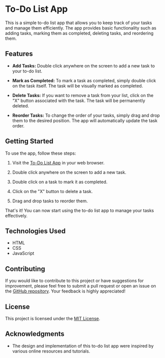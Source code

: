 # To-Do List App

This is a simple to-do list app that allows you to keep track of your tasks and manage them efficiently. The app provides basic functionality such as adding tasks, marking them as completed, deleting tasks, and reordering them.

## Features

- **Add Tasks:** Double click anywhere on the screen to add a new task to your to-do list.

- **Mark as Completed:** To mark a task as completed, simply double click on the task itself. The task will be visually marked as completed.

- **Delete Tasks:** If you want to remove a task from your list, click on the "X" button associated with the task. The task will be permanently deleted.

- **Reorder Tasks:** To change the order of your tasks, simply drag and drop them to the desired position. The app will automatically update the task order.

## Getting Started

To use the app, follow these steps:

1. Visit the [To-Do List App](https://ffferchavez.github.io/to-do-list-app/) in your web browser.

2. Double click anywhere on the screen to add a new task.

3. Double click on a task to mark it as completed.

4. Click on the "X" button to delete a task.

5. Drag and drop tasks to reorder them.

That's it! You can now start using the to-do list app to manage your tasks effectively.

## Technologies Used

- HTML
- CSS
- JavaScript

## Contributing

If you would like to contribute to this project or have suggestions for improvement, please feel free to submit a pull request or open an issue on the [GitHub repository](https://github.com/ffferchavez/to-do-list-app). Your feedback is highly appreciated!

## License

This project is licensed under the [MIT License](LICENSE).

## Acknowledgments

- The design and implementation of this to-do list app were inspired by various online resources and tutorials.
